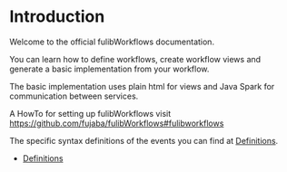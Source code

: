 # Introduction

Welcome to the official fulibWorkflows documentation. 

You can learn how to define workflows, create workflow views and generate a basic implementation from your workflow.

The basic implementation uses plain html for views and Java Spark for communication between services.

A HowTo for setting up fulibWorkflows visit https://github.com/fujaba/fulibWorkflows#fulibworkflows

The specific syntax definitions of the events you can find at [Definitions](definitions/README.md).

* [Definitions](definitions/README.md)